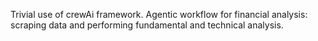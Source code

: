 Trivial use of crewAi framework.
Agentic workflow for financial analysis: scraping data and performing fundamental and technical analysis.
